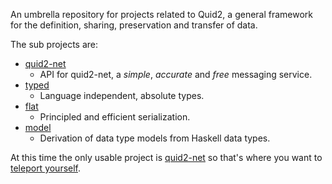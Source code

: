 An umbrella repository for projects related to Quid2, a general framework for the definition, sharing, preservation and transfer of data.

The sub projects are:
* [quid2-net](https://github.com/tittoassini/quid2-net)
  * API for quid2-net, a *simple*, *accurate* and *free* messaging service.
* [typed](https://github.com/tittoassini/typed)
  * Language independent, absolute types.
* [flat](https://github.com/tittoassini/flat)
  * Principled and efficient serialization.
* [model](https://github.com/tittoassini/model)
  * Derivation of data type models from Haskell data types.

At this time the only usable project is [quid2-net](https://github.com/tittoassini/quid2-net) so that's where you want to [teleport yourself](https://github.com/tittoassini/quid2-net).

